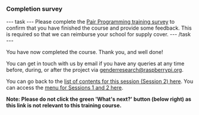 ### Completion survey

--- task ---
Please complete the [Pair Programming training survey](https://form.raspberrypi.org/f/pptrainingsurvey) to confirm that you have finished the course and provide some feedback. This is required so that we can reimburse your school for supply cover.
--- /task ---
  
You have now completed the course. Thank you, and well done!
  
You can get in touch with us by email if you have any queries at any time before, during, or after the project via genderresearch@raspberrypi.org.


You can go back to the [list of contents for this session (Session 2) here](https://projects.raspberrypi.org/en/projects/gbic-pair-programming-2).
You can access the [menu for Sessions 1 and 2 here](https://projects.raspberrypi.org/en/pathways/gbic-pair-programming-training).
  
**Note: Please do not click the green 'What's next?' button (below right) as this link is not relevant to this training course.**


